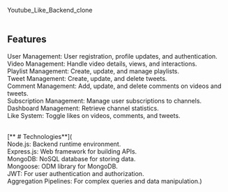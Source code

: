 Youtube_Like_Backend_clone
<br>
<br>
## Features<br>
User Management: User registration, profile updates, and authentication.<br>
Video Management: Handle video details, views, and interactions.<br>
Playlist Management: Create, update, and manage playlists.<br>
Tweet Management: Create, update, and delete tweets.<br>
Comment Management: Add, update, and delete comments on videos and tweets.<br>
Subscription Management: Manage user subscriptions to channels.<br>
Dashboard Management: Retrieve channel statistics.<br>
Like System: Toggle likes on videos, comments, and tweets.<br>

<br>
[ **
# Technologies**](<br>
Node.js: Backend runtime environment.<br>
Express.js: Web framework for building APIs.<br>
MongoDB: NoSQL database for storing data.<br>
Mongoose: ODM library for MongoDB.<br>
JWT: For user authentication and authorization.<br>
Aggregation Pipelines: For complex queries and data manipulation.)<br>




